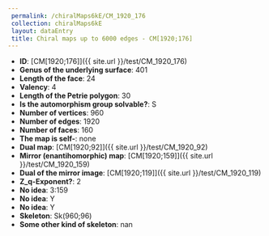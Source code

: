 ```yaml
--- 
 permalink: /chiralMaps6kE/CM_1920_176 
 collection: chiralMaps6kE
 layout: dataEntry
 title: Chiral maps up to 6000 edges - CM[1920;176]
---
```


- **ID**: [CM[1920;176]]({{ site.url }}/test/CM_1920_176)
- **Genus of the underlying surface**: 401
- **Length of the face**: 24
- **Valency**: 4
- **Length of the Petrie polygon**: 30
- **Is the automorphism group solvable?**: S
- **Number of vertices**: 960
- **Number of edges**: 1920
- **Number of faces**: 160
- **The map is self-**: none
- **Dual map**: [CM[1920;92]]({{ site.url }}/test/CM_1920_92)
- **Mirror (enantihomorphic) map**: [CM[1920;159]]({{ site.url }}/test/CM_1920_159)
- **Dual of the mirror image**: [CM[1920;119]]({{ site.url }}/test/CM_1920_119)
- **Z_q-Exponent?**: 2
- **No idea**:  3:159
- **No idea**: Y
- **No idea**: Y
- **Skeleton**: Sk(960;96)
- **Some other kind of skeleton**: nan
